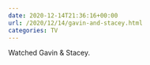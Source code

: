 ```yaml
---
date: 2020-12-14T21:36:16+00:00
url: /2020/12/14/gavin-and-stacey.html
categories: TV
---
```

Watched Gavin & Stacey.




